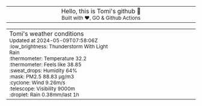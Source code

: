 
<div align="center">
<table>
<tbody>
<td align="center">
<img width="2000" height="0"><br>
Hello, this is Tomi's github 👋<br>
<sup>Built with ❤️, GO & Github Actions</sup><br>
<img width="2000" height="0">
</td>
</tbody>
</table>
</div>
<table>
<tbody>
<td align="left">
<img width="2000" height="0"><br>
Tomi's weather conditions<br>
<sup>Updated at 2024-05-09T07:58:06Z</sup><br>
<sup>:low_brightness: Thunderstorm With Light Rain</sup><br>
<sup>:thermometer: Temperature 32.2 </sup><br>
<sup>:thermometer: Feels like 38.85</sup><br>
<sup>:sweat_drops: Humidity 64%</sup><br>
<sup>:mask: PM2.5 88.83 μg/m3</sup><br>
<sup>:cyclone: Wind 9.26m/s </sup><br>
<sup>:telescope: Visibility 9000m </sup><br>
<sup>:droplet: Rain 0.38mm/last 1h </sup><br>
<img width="2000" height="0">
</td>
<td align="left">
<img width="2000" height="0"><br>
<br>
<img width="2000" height="0">
</td>
</tbody>
</table>
</div>
    